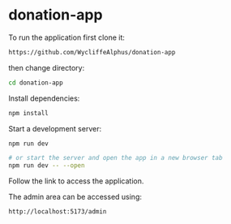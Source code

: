 # donation-app

To run the application first clone it:

```bash
https://github.com/WycliffeAlphus/donation-app
```
then change directory:

```bash
cd donation-app
```

Install dependencies:

```bash
npm install
```

Start a development server:

```bash
npm run dev

# or start the server and open the app in a new browser tab
npm run dev -- --open
```
Follow the link to access the application.

The admin area can be accessed using:

```bash
http://localhost:5173/admin
```

